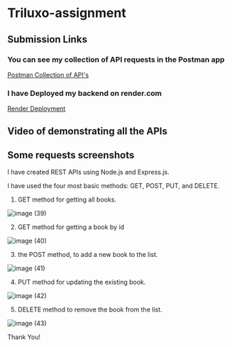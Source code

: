 # Triluxo-assignment

## Submission Links

### You can see my collection of API requests in the Postman app

[Postman Collection of API's](https://www.postman.com/telecoms-explorer-65218783/workspace/my-workspace/collection/31544331-2b2d46ab-22a2-463b-99e9-2ae2bf79b262?action=share&creator=31544331)

### I have Deployed my backend on render.com

[Render Deployment](https://triluxo-41hd.onrender.com/api/books)

## Video of demonstrating all the APIs

## Some requests screenshots

I have created REST APIs using Node.js and Express.js.

I have used the four most basic methods: GET, POST, PUT, and DELETE.

1. GET method for getting all books.

![image (39)](https://github.com/nsalunkhe/triluxo-assignment/assets/101391587/b2e08410-3d85-43fc-baa3-692cd31bdc53)

2. GET method for getting a book by id

![image (40)](https://github.com/nsalunkhe/triluxo-assignment/assets/101391587/95bc5a85-2ba6-4fc2-bfa9-71090a50a765)

3. the POST method, to add a new book to the list.

![image (41)](https://github.com/nsalunkhe/triluxo-assignment/assets/101391587/fdd758b2-5733-4112-a652-8aceb313d586)

4. PUT method for updating the existing book.

![image (42)](https://github.com/nsalunkhe/triluxo-assignment/assets/101391587/5b19346a-c05a-4101-9794-8395155e0533)

5. DELETE method to remove the book from the list.

![image (43)](https://github.com/nsalunkhe/triluxo-assignment/assets/101391587/7e9a7b8d-293e-4664-b428-f64146f008ae)

Thank You!
